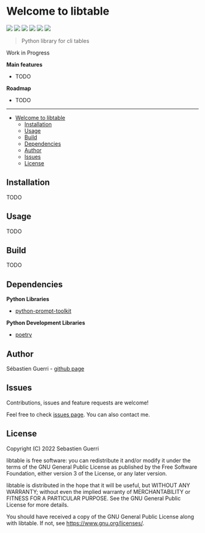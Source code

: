 # Welcome to libtable

[![](https://badgen.net/github/release/sguerri/libtable)](https://github.com/sguerri/libtable/releases/)
[![](https://img.shields.io/github/workflow/status/sguerri/libtable/Build/v0.1.1)](https://github.com/sguerri/libtable/actions/workflows/build.yml)
[![](https://badgen.net/github/license/sguerri/libtable)](https://www.gnu.org/licenses/)
[![](https://badgen.net/pypi/v/libtable)](https://pypi.org/project/libtable/)
[![](https://badgen.net/pypi/python/libtable)](#)
[![](https://badgen.net/badge/Open%20Source%20%3F/Yes%21/blue?icon=github)](#)

> Python library for cli tables

Work in Progress

**Main features**
* TODO

**Roadmap**
* TODO

---

- [Welcome to libtable](#welcome-to-libtable)
  * [Installation](#installation)
  * [Usage](#usage)
  * [Build](#build)
  * [Dependencies](#dependencies)
  * [Author](#author)
  * [Issues](#issues)
  * [License](#license)

## Installation

TODO

## Usage

TODO

## Build

TODO

## Dependencies

**Python Libraries**
- [python-prompt-toolkit](https://github.com/prompt-toolkit/python-prompt-toolkit)

**Python Development Libraries**
- [poetry](https://python-poetry.org/)

## Author

Sébastien Guerri - [github page](https://github.com/sguerri)

## Issues

Contributions, issues and feature requests are welcome!

Feel free to check [issues page](https://github.com/sguerri/libtable/issues). You can also contact me.

## License

Copyright (C) 2022 Sebastien Guerri

libtable is free software: you can redistribute it and/or modify it under the terms of the GNU General Public License as published by the Free Software Foundation, either version 3 of the License, or any later version.

libtable is distributed in the hope that it will be useful, but WITHOUT ANY WARRANTY; without even the implied warranty of MERCHANTABILITY or FITNESS FOR A PARTICULAR PURPOSE. See the GNU General Public License for more details.

You should have received a copy of the GNU General Public License along with libtable. If not, see <https://www.gnu.org/licenses/>.